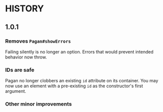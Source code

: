 
# HISTORY

## 1.0.1

### Removes `Pagan#showErrors`

Failing silently is no longer an option. Errors that
would prevent intended behavior now throw.

### IDs are safe

Pagan no longer clobbers an existing `id` attribute
on its container. You may now use an element with a
pre-existing `id` as the constructor's first argument.

### Other minor improvements
